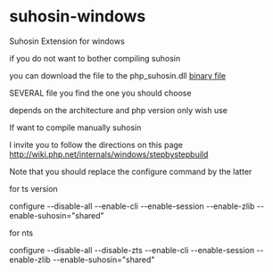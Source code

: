 # suhosin-windows



Suhosin Extension for windows

if you do not want to bother compiling suhosin

you can download the file to the php_suhosin.dll <a href="https://github.com/andykimpe/suhosin-windows/tree/master/binary"> binary file </a>

SEVERAL file you find the one you should choose

depends on the architecture and php version only wish use

If want to compile manually suhosin

I invite you to follow the directions on this page http://wiki.php.net/internals/windows/stepbystepbuild

Note that you should replace the configure command by the latter

for ts version

configure --disable-all --enable-cli --enable-session --enable-zlib --enable-suhosin="shared"


for nts


configure --disable-all --disable-zts --enable-cli --enable-session --enable-zlib --enable-suhosin="shared"





